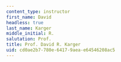 ```yaml
---
content_type: instructor
first_name: David
headless: true
last_name: Karger
middle_initial: R.
salutation: Prof.
title: Prof. David R. Karger
uid: cd0ae2b7-780e-6417-9aea-e64546208ac5
---
```

